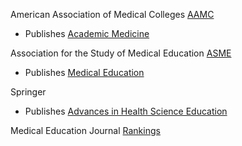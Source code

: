 American Association of Medical Colleges [AAMC](https://www.aamc.org/)
  - Publishes [Academic Medicine](https://journals.lww.com/academicmedicine/pages/default.aspx)

Association for the Study of Medical Education [ASME](https://www.asme.org.uk/)
  - Publishes [Medical Education](https://onlinelibrary.wiley.com/journal/13652923)

Springer
  - Publishes [Advances in Health Science Education](https://www.springer.com/journal/10459)

Medical Education Journal [Rankings](https://www.ncbi.nlm.nih.gov/pmc/articles/PMC4944326/)
